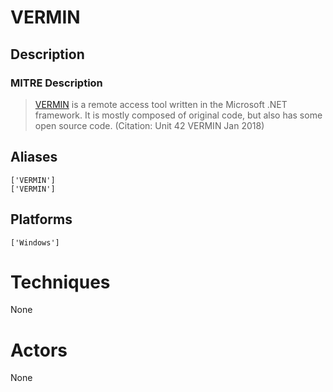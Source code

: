 
# VERMIN

## Description

### MITRE Description

> [VERMIN](https://attack.mitre.org/software/S0257) is a remote access tool written in the Microsoft .NET framework. It is mostly composed of original code, but also has some open source code. (Citation: Unit 42 VERMIN Jan 2018)

## Aliases

```
['VERMIN']
['VERMIN']
```

## Platforms

```
['Windows']
```

# Techniques

None

# Actors

None
